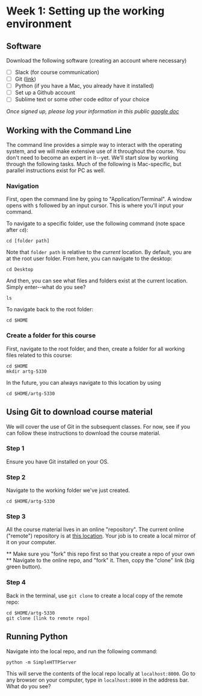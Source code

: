 # Week 1: Setting up the working environment

## Software
Download the following software (creating an account where necessary)
- [ ] Slack (for course communication)
- [ ] Git ([link](https://git-scm.com/book/en/v2/Getting-Started-Installing-Git))
- [ ] Python (if you have a Mac, you already have it installed)
- [ ] Set up a Github account
- [ ] Sublime text or some other code editor of your choice

_Once signed up, please log your information in this public [google doc](https://docs.google.com/spreadsheets/d/1UijNUcn92i9X39A9pS0Ql-5ArxPfgWWrwXGBEcobAZU/edit#gid=0)_


## Working with the Command Line
The command line provides a simple way to interact with the operating system, and we will make extensive use of it throughout the course. You don't need to become an expert in it--yet. We'll start slow by working through the following tasks. Much of the following is Mac-specific, but parallel instructions exist for PC as well.

### Navigation
First, open the command line by going to "Application/Terminal". A window opens with `$` followed by an input cursor. This is where you'll input your command.

To navigate to a specific folder, use the following command (note space after `cd`):
```
cd [folder path]
```
Note that `folder path` is relative to the _current_ location. By default, you are at the root user folder. From here, you can navigate to the desktop:
```
cd Desktop
```
And then, you can see what files and folders exist at the current location. Simply enter--what do you see?
```
ls
```
To navigate back to the root folder:
```
cd $HOME
```
 
### Create a folder for this course
First, navigate to the root folder, and then, create a folder for all working files related to this course:
```
cd $HOME
mkdir artg-5330
```
In the future, you can always navigate to this location by using
```
cd $HOME/artg-5330
```

## Using Git to download course material
We will cover the use of Git in the subsequent classes. For now, see if you can follow these instructions to download the course material.

### Step 1
Ensure you have Git installed on your OS. 
### Step 2
Navigate to the working folder we've just created.
```
cd $HOME/artg-5330
```
### Step 3
All the course material lives in an online "repository". The current online ("remote") repository is at [this location](https://github.com/Siqister/artg-fall-2018). Your job is to create a local mirror of it on your computer.

** Make sure you "fork" this repo first so that you create a repo of your own **
Navigate to the online repo, and "fork" it. Then, copy the "clone" link (big green button).

### Step 4
Back in the terminal, use `git clone` to create a local copy of the remote repo:
```
cd $HOME/artg-5330
git clone [link to remote repo]
```

## Running Python
Navigate into the local repo, and run the following command:
```
python -m SimpleHTTPServer
```
This will serve the contents of the local repo locally at `localhost:8000`. Go to any browser on your computer, type in `localhost:8000` in the address bar. What do you see?